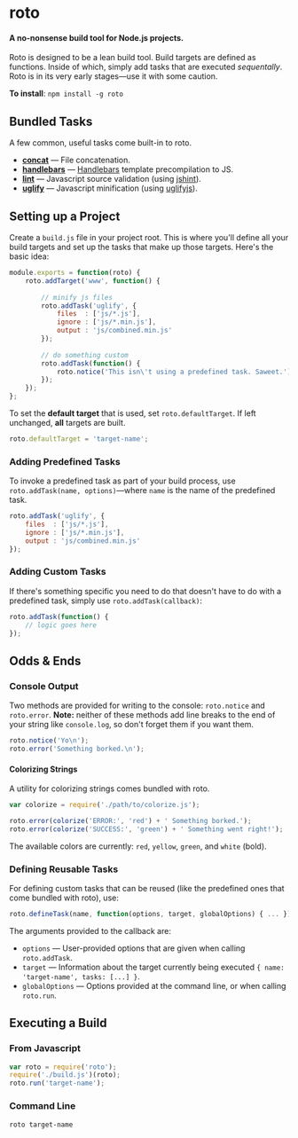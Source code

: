 # roto

#### A no-nonsense build tool for Node.js projects.

Roto is designed to be a lean build tool. Build targets are defined as functions. Inside of which, simply add tasks that are executed *sequentally*. Roto is in its very early stages—use it with some caution.

**To install**: `npm install -g roto`
   
## Bundled Tasks

A few common, useful tasks come built-in to roto.

* [**concat**](#) — File concatenation.
* [**handlebars**](#) — [Handlebars](http://handlebarsjs.com/) template precompilation to JS.
* [**lint**](#) — Javascript source validation (using [jshint](https://github.com/jshint/jshint/)).
* [**uglify**](#) — Javascript minification (using [uglifyjs](https://github.com/mishoo/UglifyJS)).

## Setting up a Project

Create a `build.js` file in your project root. This is where you'll define all your build targets and set up the tasks that make up those targets. Here's the basic idea:

```javascript
module.exports = function(roto) {
	roto.addTarget('www', function() {
			
		// minify js files
		roto.addTask('uglify', {
			files  : ['js/*.js'],
			ignore : ['js/*.min.js'],
			output : 'js/combined.min.js'
		});
			
		// do something custom
		roto.addTask(function() {
			roto.notice('This isn\'t using a predefined task. Saweet.');
		});
	});
};
```

To set the **default target** that is used, set `roto.defaultTarget`. If left unchanged, **all** targets are built.

```javascript
roto.defaultTarget = 'target-name';
```

### Adding Predefined Tasks

To invoke a predefined task as part of your build process, use `roto.addTask(name, options)`—where `name` is the name of the predefined task.

```javascript
roto.addTask('uglify', {
	files  : ['js/*.js'],
	ignore : ['js/*.min.js'],
	output : 'js/combined.min.js'
});
```

### Adding Custom Tasks

If there's something specific you need to do that doesn't have to do with a predefined task, simply use `roto.addTask(callback)`:

```javascript
roto.addTask(function() {
	// logic goes here
});
```

## Odds & Ends

### Console Output

Two methods are provided for writing to the console: `roto.notice` and `roto.error`. **Note:** neither of these methods add line breaks to the end of your string like `console.log`, so don't forget them if you want them.

```javascript
roto.notice('Yo\n');
roto.error('Something borked.\n');
```

#### Colorizing Strings

A utility for colorizing strings comes bundled with roto.

```javascript
var colorize = require('./path/to/colorize.js');

roto.error(colorize('ERROR:', 'red') + ' Something borked.');
roto.error(colorize('SUCCESS:', 'green') + ' Something went right!');
```

The available colors are currently: `red`, `yellow`, `green`, and `white` (bold).

### Defining Reusable Tasks

For defining custom tasks that can be reused (like the predefined ones that come bundled with roto), use: 

```javascript
roto.defineTask(name, function(options, target, globalOptions) { ... });
```

The arguments provided to the callback are:

* `options` — User-provided options that are given when calling `roto.addTask`.
* `target` — Information about the target currently being executed `{ name: 'target-name', tasks: [...] }`.
* `globalOptions` — Options provided at the command line, or when calling `roto.run`.

## Executing a Build

### From Javascript

```javascript
var roto = require('roto');
require('./build.js')(roto);
roto.run('target-name');
```

### Command Line
    roto target-name